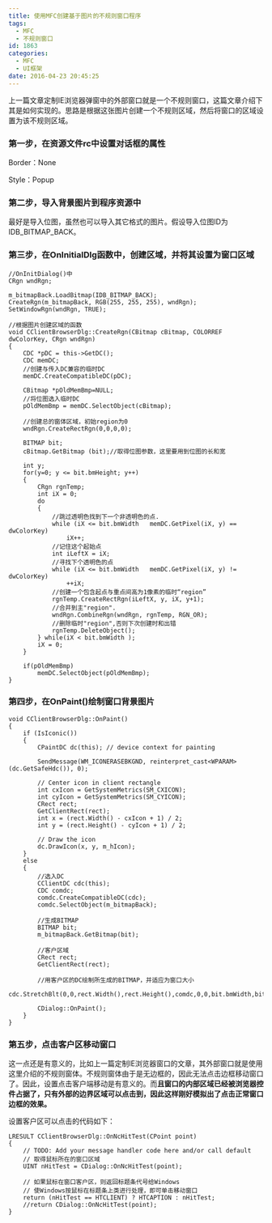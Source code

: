 ```yaml
---
title: 使用MFC创建基于图片的不规则窗口程序
tags:
  - MFC
  - 不规则窗口
id: 1863
categories:
  - MFC
  - UI框架
date: 2016-04-23 20:45:25
---
```


上一篇文章定制IE浏览器弹窗中的外部窗口就是一个不规则窗口，这篇文章介绍下其是如何实现的。思路是根据这张图片创建一个不规则区域，然后将窗口的区域设置为该不规则区域。



### **第一步，在资源文件rc中设置对话框的属性**

Border：None

Style：Popup



### **第二步，导入背景图片到程序资源中**

最好是导入位图，虽然也可以导入其它格式的图片。假设导入位图ID为IDB_BITMAP_BACK。



### **第三步，在OnInitialDlg函数中，创建区域，并将其设置为窗口区域**

``` cpp?linenums
//OnInitDialog()中
CRgn wndRgn;

m_bitmapBack.LoadBitmap(IDB_BITMAP_BACK);
CreateRgn(m_bitmapBack, RGB(255, 255, 255), wndRgn);
SetWindowRgn(wndRgn, TRUE);

//根据图片创建区域的函数
void CClientBrowserDlg::CreateRgn(CBitmap cBitmap, COLORREF dwColorKey, CRgn wndRgn)  
{  
    CDC *pDC = this->GetDC();  
    CDC memDC;  
    //创建与传入DC兼容的临时DC  
    memDC.CreateCompatibleDC(pDC);  

    CBitmap *pOldMemBmp=NULL;  
    //将位图选入临时DC  
    pOldMemBmp = memDC.SelectObject(cBitmap);  

    //创建总的窗体区域，初始region为0  
    wndRgn.CreateRectRgn(0,0,0,0);  

    BITMAP bit;     
    cBitmap.GetBitmap (bit);//取得位图参数，这里要用到位图的长和宽       

    int y;  
    for(y=0; y <= bit.bmHeight; y++)  
    {  
        CRgn rgnTemp;  
        int iX = 0;  
        do  
        {  
            //跳过透明色找到下一个非透明色的点.  
            while (iX <= bit.bmWidth   memDC.GetPixel(iX, y) == dwColorKey)  
                iX++;  
            //记住这个起始点  
            int iLeftX = iX;  
            //寻找下个透明色的点  
            while (iX <= bit.bmWidth   memDC.GetPixel(iX, y) != dwColorKey)  
                ++iX;  
            //创建一个包含起点与重点间高为1像素的临时“region”  
            rgnTemp.CreateRectRgn(iLeftX, y, iX, y+1);  
            //合并到主"region".  
            wndRgn.CombineRgn(wndRgn, rgnTemp, RGN_OR);  
            //删除临时"region",否则下次创建时和出错  
            rgnTemp.DeleteObject();  
        } while(iX < bit.bmWidth );  
        iX = 0;  
    }  

    if(pOldMemBmp)  
        memDC.SelectObject(pOldMemBmp);  
}
```

### **第四步，在OnPaint()绘制窗口背景图片**
``` cpp?linenums
void CClientBrowserDlg::OnPaint()
{
    if (IsIconic())
    {
        CPaintDC dc(this); // device context for painting

        SendMessage(WM_ICONERASEBKGND, reinterpret_cast<WPARAM>(dc.GetSafeHdc()), 0);

        // Center icon in client rectangle
        int cxIcon = GetSystemMetrics(SM_CXICON);
        int cyIcon = GetSystemMetrics(SM_CYICON);
        CRect rect;
        GetClientRect(rect);
        int x = (rect.Width() - cxIcon + 1) / 2;
        int y = (rect.Height() - cyIcon + 1) / 2;

        // Draw the icon
        dc.DrawIcon(x, y, m_hIcon);
    }
    else
    {
        //选入DC  
        CClientDC cdc(this);
        CDC comdc;  
        comdc.CreateCompatibleDC(cdc);  
        comdc.SelectObject(m_bitmapBack);  

        //生成BITMAP  
        BITMAP bit;  
        m_bitmapBack.GetBitmap(bit);  

        //客户区域  
        CRect rect;  
        GetClientRect(rect);

        //用客户区的DC绘制所生成的BITMAP，并适应为窗口大小  
        cdc.StretchBlt(0,0,rect.Width(),rect.Height(),comdc,0,0,bit.bmWidth,bit.bmHeight,SRCCOPY);

        CDialog::OnPaint();
    }
}
``` 

### **第五步，点击客户区移动窗口**

这一点还是有意义的，比如上一篇定制IE浏览器窗口的文章，其外部窗口就是使用这里介绍的不规则窗体。不规则窗体由于是无边框的，因此无法点击边框移动窗口了。因此，设置点击客户端移动是有意义的。而**且窗口的内部区域已经被浏览器控件占据了，只有外部的边界区域可以点击到，因此这样刚好模拟出了点击正常窗口边框的效果。**

设置客户区可以点击的代码如下：

``` cpp?linenums
LRESULT CClientBrowserDlg::OnNcHitTest(CPoint point)
{
    // TODO: Add your message handler code here and/or call default
    // 取得鼠标所在的窗口区域
    UINT nHitTest = CDialog::OnNcHitTest(point);

    // 如果鼠标在窗口客户区，则返回标题条代号给Windows
    // 使Windows按鼠标在标题条上类进行处理，即可单击移动窗口
    return (nHitTest == HTCLIENT) ? HTCAPTION : nHitTest;
    //return CDialog::OnNcHitTest(point);
}
```